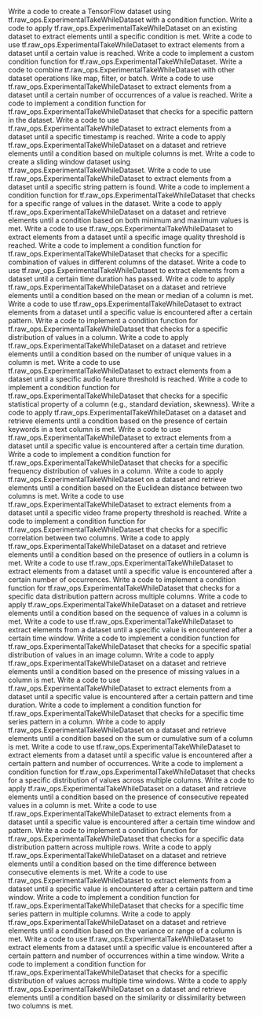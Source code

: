Write a code to create a TensorFlow dataset using tf.raw_ops.ExperimentalTakeWhileDataset with a condition function.
Write a code to apply tf.raw_ops.ExperimentalTakeWhileDataset on an existing dataset to extract elements until a specific condition is met.
Write a code to use tf.raw_ops.ExperimentalTakeWhileDataset to extract elements from a dataset until a certain value is reached.
Write a code to implement a custom condition function for tf.raw_ops.ExperimentalTakeWhileDataset.
Write a code to combine tf.raw_ops.ExperimentalTakeWhileDataset with other dataset operations like map, filter, or batch.
Write a code to use tf.raw_ops.ExperimentalTakeWhileDataset to extract elements from a dataset until a certain number of occurrences of a value is reached.
Write a code to implement a condition function for tf.raw_ops.ExperimentalTakeWhileDataset that checks for a specific pattern in the dataset.
Write a code to use tf.raw_ops.ExperimentalTakeWhileDataset to extract elements from a dataset until a specific timestamp is reached.
Write a code to apply tf.raw_ops.ExperimentalTakeWhileDataset on a dataset and retrieve elements until a condition based on multiple columns is met.
Write a code to create a sliding window dataset using tf.raw_ops.ExperimentalTakeWhileDataset.
Write a code to use tf.raw_ops.ExperimentalTakeWhileDataset to extract elements from a dataset until a specific string pattern is found.
Write a code to implement a condition function for tf.raw_ops.ExperimentalTakeWhileDataset that checks for a specific range of values in the dataset.
Write a code to apply tf.raw_ops.ExperimentalTakeWhileDataset on a dataset and retrieve elements until a condition based on both minimum and maximum values is met.
Write a code to use tf.raw_ops.ExperimentalTakeWhileDataset to extract elements from a dataset until a specific image quality threshold is reached.
Write a code to implement a condition function for tf.raw_ops.ExperimentalTakeWhileDataset that checks for a specific combination of values in different columns of the dataset.
Write a code to use tf.raw_ops.ExperimentalTakeWhileDataset to extract elements from a dataset until a certain time duration has passed.
Write a code to apply tf.raw_ops.ExperimentalTakeWhileDataset on a dataset and retrieve elements until a condition based on the mean or median of a column is met.
Write a code to use tf.raw_ops.ExperimentalTakeWhileDataset to extract elements from a dataset until a specific value is encountered after a certain pattern.
Write a code to implement a condition function for tf.raw_ops.ExperimentalTakeWhileDataset that checks for a specific distribution of values in a column.
Write a code to apply tf.raw_ops.ExperimentalTakeWhileDataset on a dataset and retrieve elements until a condition based on the number of unique values in a column is met.
Write a code to use tf.raw_ops.ExperimentalTakeWhileDataset to extract elements from a dataset until a specific audio feature threshold is reached.
Write a code to implement a condition function for tf.raw_ops.ExperimentalTakeWhileDataset that checks for a specific statistical property of a column (e.g., standard deviation, skewness).
Write a code to apply tf.raw_ops.ExperimentalTakeWhileDataset on a dataset and retrieve elements until a condition based on the presence of certain keywords in a text column is met.
Write a code to use tf.raw_ops.ExperimentalTakeWhileDataset to extract elements from a dataset until a specific value is encountered after a certain time duration.
Write a code to implement a condition function for tf.raw_ops.ExperimentalTakeWhileDataset that checks for a specific frequency distribution of values in a column.
Write a code to apply tf.raw_ops.ExperimentalTakeWhileDataset on a dataset and retrieve elements until a condition based on the Euclidean distance between two columns is met.
Write a code to use tf.raw_ops.ExperimentalTakeWhileDataset to extract elements from a dataset until a specific video frame property threshold is reached.
Write a code to implement a condition function for tf.raw_ops.ExperimentalTakeWhileDataset that checks for a specific correlation between two columns.
Write a code to apply tf.raw_ops.ExperimentalTakeWhileDataset on a dataset and retrieve elements until a condition based on the presence of outliers in a column is met.
Write a code to use tf.raw_ops.ExperimentalTakeWhileDataset to extract elements from a dataset until a specific value is encountered after a certain number of occurrences.
Write a code to implement a condition function for tf.raw_ops.ExperimentalTakeWhileDataset that checks for a specific data distribution pattern across multiple columns.
Write a code to apply tf.raw_ops.ExperimentalTakeWhileDataset on a dataset and retrieve elements until a condition based on the sequence of values in a column is met.
Write a code to use tf.raw_ops.ExperimentalTakeWhileDataset to extract elements from a dataset until a specific value is encountered after a certain time window.
Write a code to implement a condition function for tf.raw_ops.ExperimentalTakeWhileDataset that checks for a specific spatial distribution of values in an image column.
Write a code to apply tf.raw_ops.ExperimentalTakeWhileDataset on a dataset and retrieve elements until a condition based on the presence of missing values in a column is met.
Write a code to use tf.raw_ops.ExperimentalTakeWhileDataset to extract elements from a dataset until a specific value is encountered after a certain pattern and time duration.
Write a code to implement a condition function for tf.raw_ops.ExperimentalTakeWhileDataset that checks for a specific time series pattern in a column.
Write a code to apply tf.raw_ops.ExperimentalTakeWhileDataset on a dataset and retrieve elements until a condition based on the sum or cumulative sum of a column is met.
Write a code to use tf.raw_ops.ExperimentalTakeWhileDataset to extract elements from a dataset until a specific value is encountered after a certain pattern and number of occurrences.
Write a code to implement a condition function for tf.raw_ops.ExperimentalTakeWhileDataset that checks for a specific distribution of values across multiple columns.
Write a code to apply tf.raw_ops.ExperimentalTakeWhileDataset on a dataset and retrieve elements until a condition based on the presence of consecutive repeated values in a column is met.
Write a code to use tf.raw_ops.ExperimentalTakeWhileDataset to extract elements from a dataset until a specific value is encountered after a certain time window and pattern.
Write a code to implement a condition function for tf.raw_ops.ExperimentalTakeWhileDataset that checks for a specific data distribution pattern across multiple rows.
Write a code to apply tf.raw_ops.ExperimentalTakeWhileDataset on a dataset and retrieve elements until a condition based on the time difference between consecutive elements is met.
Write a code to use tf.raw_ops.ExperimentalTakeWhileDataset to extract elements from a dataset until a specific value is encountered after a certain pattern and time window.
Write a code to implement a condition function for tf.raw_ops.ExperimentalTakeWhileDataset that checks for a specific time series pattern in multiple columns.
Write a code to apply tf.raw_ops.ExperimentalTakeWhileDataset on a dataset and retrieve elements until a condition based on the variance or range of a column is met.
Write a code to use tf.raw_ops.ExperimentalTakeWhileDataset to extract elements from a dataset until a specific value is encountered after a certain pattern and number of occurrences within a time window.
Write a code to implement a condition function for tf.raw_ops.ExperimentalTakeWhileDataset that checks for a specific distribution of values across multiple time windows.
Write a code to apply tf.raw_ops.ExperimentalTakeWhileDataset on a dataset and retrieve elements until a condition based on the similarity or dissimilarity between two columns is met.
